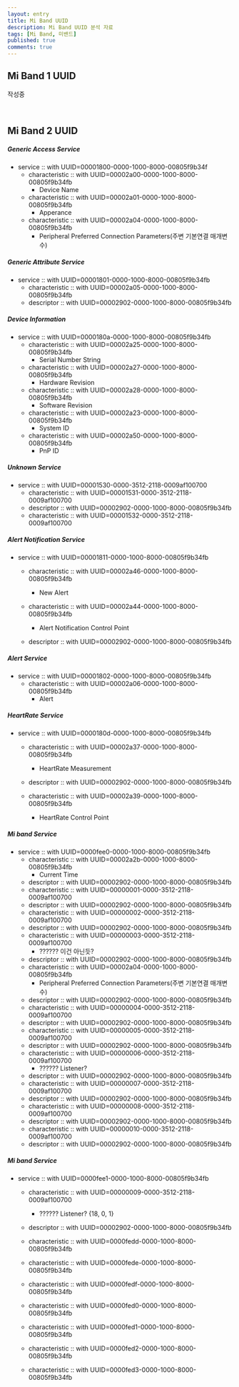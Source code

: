 ```yaml
---
layout: entry
title: Mi Band UUID
description: Mi Band UUID 분석 자료
tags: [Mi Band, 미밴드]
published: true
comments: true
---
```


## Mi Band 1 UUID

작성중

<br>

## Mi Band 2 UUID

##### Generic Access Service

- service :: with UUID=00001800-0000-1000-8000-00805f9b34f  
  - characteristic :: with UUID=00002a00-0000-1000-8000-00805f9b34fb	
    - Device Name
  - characteristic :: with UUID=00002a01-0000-1000-8000-00805f9b34fb
    - Apperance
  - characteristic :: with UUID=00002a04-0000-1000-8000-00805f9b34fb
    - Peripheral Preferred Connection Parameters(주변 기본연결 매개변수)

##### Generic Attribute Service

- service :: with UUID=00001801-0000-1000-8000-00805f9b34fb
  - characteristic :: with UUID=00002a05-0000-1000-8000-00805f9b34fb
  - descriptor :: with UUID=00002902-0000-1000-8000-00805f9b34fb

##### Device Information

- service :: with UUID=0000180a-0000-1000-8000-00805f9b34fb 
  - characteristic :: with UUID=00002a25-0000-1000-8000-00805f9b34fb 
    - Serial Number String
  - characteristic :: with UUID=00002a27-0000-1000-8000-00805f9b34fb
    - Hardware Revision
  - characteristic :: with UUID=00002a28-0000-1000-8000-00805f9b34fb
    - Software Revision
  - characteristic :: with UUID=00002a23-0000-1000-8000-00805f9b34fb
    - System ID
  - characteristic :: with UUID=00002a50-0000-1000-8000-00805f9b34fb
    - PnP ID

##### Unknown Service

- service :: with UUID=00001530-0000-3512-2118-0009af100700
  - characteristic :: with UUID=00001531-0000-3512-2118-0009af100700
  - descriptor :: with UUID=00002902-0000-1000-8000-00805f9b34fb
  - characteristic :: with UUID=00001532-0000-3512-2118-0009af100700


##### Alert Notification Service

- service :: with UUID=00001811-0000-1000-8000-00805f9b34fb

  - characteristic :: with UUID=00002a46-0000-1000-8000-00805f9b34fb
    - New Alert
  - characteristic :: with UUID=00002a44-0000-1000-8000-00805f9b34fb
    - Alert Notification Control Point


  - descriptor :: with UUID=00002902-0000-1000-8000-00805f9b34fb


##### Alert Service

- service :: with UUID=00001802-0000-1000-8000-00805f9b34fb
  - characteristic :: with UUID=00002a06-0000-1000-8000-00805f9b34fb
    - Alert

##### HeartRate Service

- service :: with UUID=0000180d-0000-1000-8000-00805f9b34fb

  - characteristic :: with UUID=00002a37-0000-1000-8000-00805f9b34fb
    - HeartRate Measurement


  - descriptor :: with UUID=00002902-0000-1000-8000-00805f9b34fb
  - characteristic :: with UUID=00002a39-0000-1000-8000-00805f9b34fb
    - HeartRate Control Point

##### Mi band Service

- service :: with UUID=0000fee0-0000-1000-8000-00805f9b34fb
  - characteristic :: with UUID=00002a2b-0000-1000-8000-00805f9b34fb
    - Current Time
  - descriptor :: with UUID=00002902-0000-1000-8000-00805f9b34fb
  - characteristic :: with UUID=00000001-0000-3512-2118-0009af100700
  - descriptor :: with UUID=00002902-0000-1000-8000-00805f9b34fb
  - characteristic :: with UUID=00000002-0000-3512-2118-0009af100700
  - descriptor :: with UUID=00002902-0000-1000-8000-00805f9b34fb
  - characteristic :: with UUID=00000003-0000-3512-2118-0009af100700
    - ?????? 이건 아닌듯?
  - descriptor :: with UUID=00002902-0000-1000-8000-00805f9b34fb
  - characteristic :: with UUID=00002a04-0000-1000-8000-00805f9b34fb
    - Peripheral Preferred Connection Parameters(주변 기본연결 매개변수)
  - descriptor :: with UUID=00002902-0000-1000-8000-00805f9b34fb
  - characteristic :: with UUID=00000004-0000-3512-2118-0009af100700
  - descriptor :: with UUID=00002902-0000-1000-8000-00805f9b34fb
  - characteristic :: with UUID=00000005-0000-3512-2118-0009af100700
  - descriptor :: with UUID=00002902-0000-1000-8000-00805f9b34fb
  - characteristic :: with UUID=00000006-0000-3512-2118-0009af100700
    - ?????? Listener?
  - descriptor :: with UUID=00002902-0000-1000-8000-00805f9b34fb
  - characteristic :: with UUID=00000007-0000-3512-2118-0009af100700
  - descriptor :: with UUID=00002902-0000-1000-8000-00805f9b34fb
  - characteristic :: with UUID=00000008-0000-3512-2118-0009af100700
  - descriptor :: with UUID=00002902-0000-1000-8000-00805f9b34fb
  - characteristic :: with UUID=00000010-0000-3512-2118-0009af100700
  - descriptor :: with UUID=00002902-0000-1000-8000-00805f9b34fb

##### Mi band Service

- service :: with UUID=0000fee1-0000-1000-8000-00805f9b34fb

  - characteristic :: with UUID=00000009-0000-3512-2118-0009af100700
    - ?????? Listener? {18, 0, 1}


  - descriptor :: with UUID=00002902-0000-1000-8000-00805f9b34fb
  - characteristic :: with UUID=0000fedd-0000-1000-8000-00805f9b34fb
  - characteristic :: with UUID=0000fede-0000-1000-8000-00805f9b34fb
  - characteristic :: with UUID=0000fedf-0000-1000-8000-00805f9b34fb
  - characteristic :: with UUID=0000fed0-0000-1000-8000-00805f9b34fb
  - characteristic :: with UUID=0000fed1-0000-1000-8000-00805f9b34fb
  - characteristic :: with UUID=0000fed2-0000-1000-8000-00805f9b34fb
  - characteristic :: with UUID=0000fed3-0000-1000-8000-00805f9b34fb
